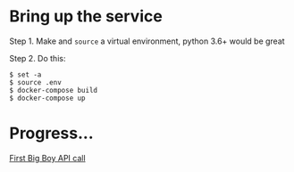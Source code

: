 # Bring up the service

Step 1. Make and `source` a virtual environment, python 3.6+ would be great

Step 2. Do this:

```
$ set -a
$ source .env
$ docker-compose build
$ docker-compose up
```

# Progress...

[First Big Boy API call](media/11102020_first_working_with_params.png)